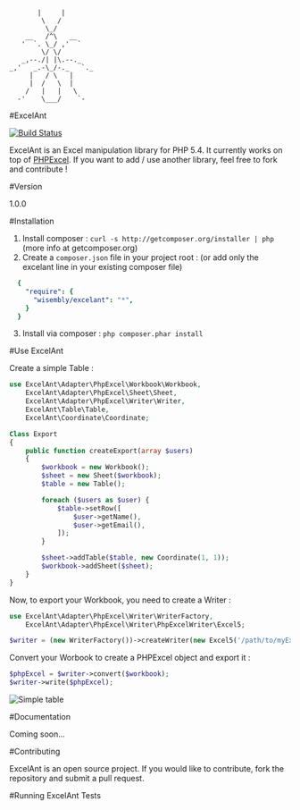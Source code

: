            |     |
            \   /
             \_/
        __   /^\   __
       '  `. \_/ ,'  `
            \/ \/
       _,--./| |\.--._
    _,'   _.-\_/-._   `._
         |   / \   |
         |  /   \  |
        /   |   |   \
      -'    \___/    `-

#ExcelAnt

[![Build Status](https://travis-ci.org/Wisembly/ExcelAnt.png?branch=master)](https://travis-ci.org/Wisembly/ExcelAnt)

ExcelAnt is an Excel manipulation library for PHP 5.4. It currently works on top of [PHPExcel](https://github.com/PHPOffice/PHPExcel).
If you want to add / use another library, feel free to fork and contribute !

#Version

1.0.0

#Installation

1. Install composer : `curl -s http://getcomposer.org/installer | php`
(more info at getcomposer.org)
2. Create a `composer.json` file in your project root :
(or add only the excelant line in your existing composer file)

```yml
  {
    "require": {
      "wisembly/excelant": "*",
    }
  }
```

3. Install via composer : `php composer.phar install`

#Use ExcelAnt

Create a simple Table :

```php
use ExcelAnt\Adapter\PhpExcel\Workbook\Workbook,
    ExcelAnt\Adapter\PhpExcel\Sheet\Sheet,
    ExcelAnt\Adapter\PhpExcel\Writer\Writer,
    ExcelAnt\Table\Table,
    ExcelAnt\Coordinate\Coordinate;

Class Export
{
    public function createExport(array $users)
    {
        $workbook = new Workbook();
        $sheet = new Sheet($workbook);
        $table = new Table();

        foreach ($users as $user) {
            $table->setRow([
                $user->getName(),
                $user->getEmail(),
            ]);
        }

        $sheet->addTable($table, new Coordinate(1, 1));
        $workbook->addSheet($sheet);
    }
}
```

Now, to export your Workbook, you need to create a Writer :

```php
use ExcelAnt\Adapter\PhpExcel\Writer\WriterFactory,
    ExcelAnt\Adapter\PhpExcel\Writer\PhpExcelWriter\Excel5;

$writer = (new WriterFactory())->createWriter(new Excel5('/path/to/myExport.xls'));
```

Convert your Worbook to create a PHPExcel object and export it :

```php
$phpExcel = $writer->convert($workbook);
$writer->write($phpExcel);
```


![Simple table](https://raw.github.com/Wisembly/ExcelAnt/master/docs/simple-table.png)

#Documentation

Coming soon...

#Contributing

ExcelAnt is an open source project. If you would like to contribute, fork the repository and submit a pull request.

#Running ExcelAnt Tests
